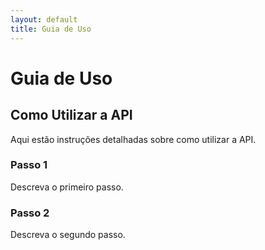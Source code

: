 ```yaml
---
layout: default
title: Guia de Uso
---
```


# Guia de Uso

## Como Utilizar a API
Aqui estão instruções detalhadas sobre como utilizar a API.

### Passo 1
Descreva o primeiro passo.

### Passo 2
Descreva o segundo passo.
